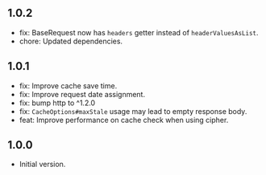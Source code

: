 ## 1.0.2
- fix: BaseRequest now has `headers` getter instead of `headerValuesAsList`.
- chore: Updated dependencies.

## 1.0.1
- fix: Improve cache save time.
- fix: Improve request date assignment.
- fix: bump http to ^1.2.0
- fix: `CacheOptions#maxStale` usage may lead to empty response body.
- feat: Improve performance on cache check when using cipher.

## 1.0.0
- Initial version.
